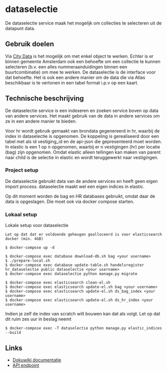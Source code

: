 # dataselectie
De dataselectie service maak het mogelijk om collecties te selecteren uit de datapunt data.

## Gebruik doelen
Via [City Data](http://data.amsterdam.nl) is het mogelijk om met enkel object te werken. Echter is er binnen gemeente Amsterdam
ook een behoefte om een collectie te kunnen selecteren (b.v. een alles nummeraanduidingen binnen een buurtcombinatie) om
mee te werken. De dataselectie is de interface voor dat behoefte. Het is ook een andere manier om de data die via Atlas beschikbaar
is te vertonen in een tabel format i.p.v op een kaart.

## Technische beschrijving
De dataselectie service is een indexeren en zoeken service boven op data van andere services. Het maakt gebruik van de
data in andere services om ze in een andere manier te bieden.

Voor hr wordt gebruik gemaakt van brondata gegenereerd in hr, waarbij de index in dataselectie is opgenomen.
De koppeling is gerealiseerd door een tabel met als id vestiging_id en de api-json die gepresenteerd moet worden.
In elastic is een 1 op n opgenomen, waarbij er n vestigingen (hr) per locatie (bag) zijn opgenomen.
Omdat elastic alleen tellingen kan maken van parent naar child is de selectie in elastic en wordt teruggewerkt
naar vestigingen.

### Project setup
De dataselectie gebruikt data van de andere services en heeft geen eigen import process.
dataselectie maakt wel een eigen indices in elastic.

Op dit moment worden de bag en HR databases gebruikt, omdat daar de data is opgeslagen.
Die moet ook via docker compose starten.

### Lokaal setup
Lokale setup voor dataselectie

`Let op dat dat er voldoende geheugen gealloceerd is voor elasticsearch docker (min. 4GB)`

```
$ docker-compose up -d

$ docker-compose exec database download-db.sh bag <your username>
$ ./prepare-local.sh
$ docker-compose exec database update-table.sh handelsregister hr_dataselectie public dataselectie <your username>
$ docker-compose exec dataselectie python manage.py migrate

$ docker-compose exec elasticsearch clean-el.sh
$ docker-compose exec elasticsearch update-el.sh bag <your username>
$ docker-compose exec elasticsearch update-el.sh ds_bag_index <your username>
$ docker-compose exec elasticsearch update-el.sh ds_hr_index <your username>
```

Indien je zelf de index van scratch wilt bouwen kan dat als volgt. Let op dat dit ruim zes uur in beslag neemt

```
$ docker-compose exec -T dataselectie python manage.py elastic_indices --build
```

 ## Links
 - [Dokuwiki documentatie](https://dokuwiki.datapunt.amsterdam.nl/doku.php?id=start:datapunt:dataselectiesconfluence)
 - [API endpoint](https://api.data.amsterdam.nl)
